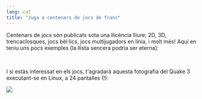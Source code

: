 ```yaml
---
lang: cat
title: "Juga a centenars de jocs de franc"
---
```


Centenars de jocs són publicats sota una llicència lliure: 2D, 3D, trencaclosques, jocs bèl·lics, jocs multijugadors en línia, i molt més! Aquí en teniu uns pocs exemples (la llista sencera podria ser eterna):

<div id="items">



<br class="clearboth" />


I si estàs interessat en els jocs, t'agradarà aquesta fotografia del Quake 3 executant-se en Linux, a 24 pantalles (!):

<a href="Images/quake_24_screens.jpg"><img src="Images/quake_24_screens_thumbnail.jpg" /></a>




